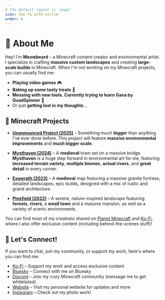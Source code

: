 ```yaml
---
# the default layout is 'page'
icon: fas fa-info-circle
order: 4
---
```


# 🌿 About Me
Hey! I'm **Meowbeard** – a Minecraft content creator and environmental artist. I specialize in crafting **massive custom landscapes** and creating **large-scale builds** in Minecraft. When I'm not working on my Minecraft projects, you can usually find me:

- **Playing video games** 🎮
- **Baking up some tasty treats** 🍰
- **Messing with new tools. Currently trying to learn Gaea by QuadSpinner** 🔨
- Or just **getting lost in my thoughts**...

## 🏰 Minecraft Projects

- **[Unannounced Project (2025)](https://www.owocraft.net)** – Something much **bigger** than anything I've ever done before. This project will feature **massive environmental improvements** and **much bigger scale**.

- **[Mysthaven (2024)](https://www.owocraft.net/premium-projects/mysthaven)** – A **medieval** town set on a massive bridge. **Mysthaven** is a huge step forward in environmental art for me, featuring **increased terrain variety**, **multiple biomes**, **actual rivers**, and **great detail** in every corner.
  
- **[Exowrath (2023)](https://www.owocraft.net/premium-projects/exowrath)** – A **medieval** map featuring a massive granite fortress, detailed landscapes, epic builds, designed with a mix of rustic and grand architecture.

- **[Pinefield (2022)](https://www.owocraft.net/premium-projects/pinefield)** – A serene, nature-inspired landscape featuring **forests**, **rivers**, a **small town** and a massive mansion, as well as a variety of scenic environments.

You can find most of my creations shared on [Planet Minecraft](https://www.planetminecraft.com) and [Ko-Fi](https://ko-fi.com), where I also offer exclusive content (including behind-the-scenes stuff)!  

## 💬 Let's Connect!

If you want to chat, join my community, or support my work, here's where you can find me:

- <i class="fa fa-coffee"></i> [Ko-Fi](https://ko-fi.com/meowbeard) – Support my work and access exclusive content
- <i class="fa-brands fa-bluesky"></i> [Bluesky](https://bsky.app/profile/meowbeard.com) – Connect with me on Bluesky
- <i class="fab fa-discord"></i> [Discord](https://discord.gg/CJWyquCuDY) – Join my cozy Minecraft community (message me to get whitelisted)
- <i class="fas fa-globe"></i> [Website](https://www.owocraft.net) – Visit my personal website for updates and more
- <i class="fab fa-instagram"></i> [Instagram](https://www.instagram.com/meowbeard) – Check out my photo work!